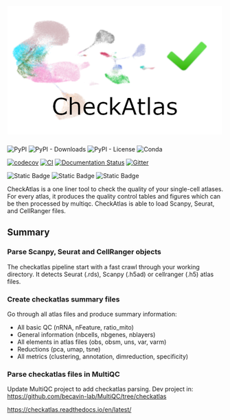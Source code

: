 # ![CheckAtlas](images/checkatlas_logo.png) 

![PyPI](https://img.shields.io/pypi/v/checkatlas)
![PyPI - Downloads](https://img.shields.io/pypi/dw/checkatlas)
![PyPI - License](https://img.shields.io/pypi/l/checkatlas)
![Conda](https://img.shields.io/conda/pn/bioconda/checkatlas)

[![codecov](https://codecov.io/gh/becavin-lab/checkatlas/branch/main/graph/badge.svg?token=checkatlas_token_here)](https://codecov.io/gh/becavin-lab/checkatlas)
[![CI](https://github.com/becavin-lab/checkatlas/actions/workflows/tests.yml/badge.svg)](https://github.com/becavin-lab/checkatlas/actions/workflows/tests.yml)
[![Documentation Status](https://readthedocs.org/projects/checkatlas/badge/?version=latest)](https://checkatlas.readthedocs.io/en/latest/?badge=latest)
[![Gitter](https://badges.gitter.im/checkatlas/checkatlas.svg)](https://app.gitter.im/#/room/!KpJcsVTOlGjwJgtLwF:gitter.im)

![Static Badge](https://img.shields.io/badge/Packaging-Poetry-blue)
![Static Badge](https://img.shields.io/badge/Docs-Mkdocs-red)
![Static Badge](https://img.shields.io/badge/Linting-flake8%20black%20mypy-yellow)


CheckAtlas is a one liner tool to check the quality of your single-cell atlases. For every atlas, it produces the
quality control tables and figures which can be then processed by multiqc. CheckAtlas is able to load Scanpy, Seurat,
and CellRanger files.


## Summary

### Parse Scanpy, Seurat and CellRanger objects

The checkatlas pipeline start with a fast crawl through your working directory. It detects Seurat (.rds), Scanpy (.h5ad) or cellranger (.h5) atlas files.

### Create checkatlas summary files

   Go through all atlas files and produce summary information:

   - All basic QC (nRNA, nFeature, ratio_mito)
   - General information (nbcells, nbgenes, nblayers)
   - All elements in atlas files (obs, obsm, uns, var, varm)
   - Reductions (pca, umap, tsne)
   - All metrics (clustering, annotation, dimreduction, specificity)

### Parse checkatlas files in MultiQC

   Update MultiQC project to add checkatlas parsing. Dev project in: https://github.com/becavin-lab/MultiQC/tree/checkatlas

https://checkatlas.readthedocs.io/en/latest/

